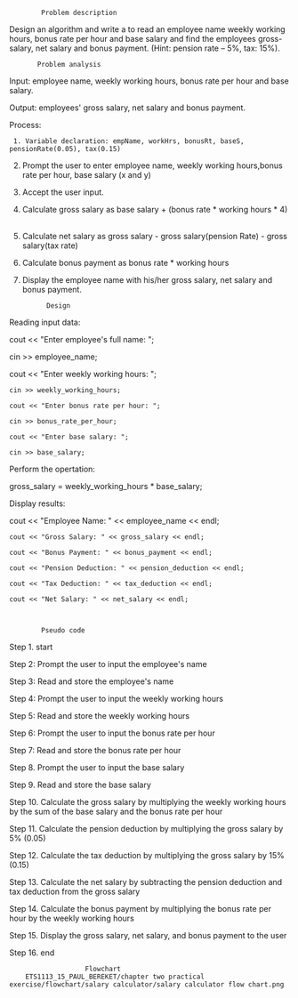             Problem description   
 

Design an algorithm and write a to read an employee name weekly working 
hours, bonus rate per hour and base salary and find the employees gross-salary, 
net salary and bonus payment. (Hint: pension rate – 5%, tax: 15%).  
 

           Problem analysis 

Input: employee name, weekly working hours, bonus rate per hour and base salary. 

Output: employees' gross salary, net salary and bonus payment. 
     

Process:  

     1. Variable declaration: empName, workHrs, bonusRt, baseS, pensionRate(0.05), tax(0.15) 

 2. Prompt the user to enter employee name, weekly working hours,bonus rate per hour, base salary     (x and y) 

 3. Accept the user input. 
 
 4. Calculate gross salary as base salary + (bonus rate * working hours * 4) 
 
 5. Calculate net salary as gross salary - gross salary(pension Rate) - gross salary(tax rate) 

 6. Calculate bonus payment as bonus rate * working hours 
 
 7. Display the employee name with his/her gross salary, net salary and bonus payment. 

              Design 

Reading input data:  

cout << "Enter employee's full name: "; 

 cin >> employee_name; 

cout << "Enter weekly working hours: "; 

    cin >> weekly_working_hours; 

    cout << "Enter bonus rate per hour: "; 

    cin >> bonus_rate_per_hour; 

    cout << "Enter base salary: "; 

    cin >> base_salary; 

 

 

Perform the opertation: 

gross_salary = weekly_working_hours * base_salary;    

Display results: 

   cout << "Employee Name: " << employee_name << endl; 

    cout << "Gross Salary: " << gross_salary << endl; 

    cout << "Bonus Payment: " << bonus_payment << endl; 

    cout << "Pension Deduction: " << pension_deduction << endl; 

    cout << "Tax Deduction: " << tax_deduction << endl; 

    cout << "Net Salary: " << net_salary << endl; 

  

            Pseudo code  

Step 1. start 

Step 2: Prompt the user to input the employee's name 

Step 3: Read and store the employee's name 

  

Step 4: Prompt the user to input the weekly working hours 

Step 5: Read and store the weekly working hours 

  

Step 6: Prompt the user to input the bonus rate per hour 

Step 7: Read and store the bonus rate per hour 

  

Step 8. Prompt the user to input the base salary 

Step 9. Read and store the base salary 

  

Step 10. Calculate the gross salary by multiplying the weekly working hours by the sum of the base salary and the bonus rate per hour 

Step 11. Calculate the pension deduction by multiplying the gross salary by 5% (0.05) 

Step 12. Calculate the tax deduction by multiplying the gross salary by 15% (0.15) 

Step 13. Calculate the net salary by subtracting the pension deduction and tax deduction from the gross salary 

Step 14. Calculate the bonus payment by multiplying the bonus rate per hour by the weekly working hours 

Step 15. Display the gross salary, net salary, and bonus payment to the user 

Step 16. end

                       Flowchart
        ETS1113_15_PAUL_BEREKET/chapter two practical exercise/flowchart/salary calculator/salary calculator flow chart.png               
